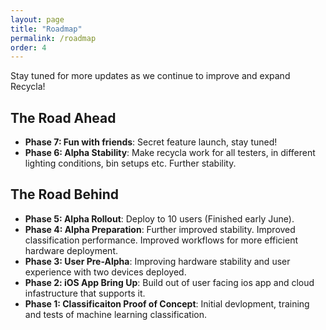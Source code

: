 ```yaml
---
layout: page
title: "Roadmap"
permalink: /roadmap
order: 4
---
```


Stay tuned for more updates as we continue to improve and expand Recycla! 

## The Road Ahead

- **Phase 7: Fun with friends**: Secret feature launch, stay tuned!
- **Phase 6: Alpha Stability**: Make recycla work for all testers, in different lighting conditions, bin setups etc. Further stability.

## The Road Behind

- **Phase 5: Alpha Rollout**: Deploy to 10 users (Finished early June).  
- **Phase 4: Alpha Preparation**: Further improved stability. Improved classification performance. Improved workflows for more efficient hardware deployment.
- **Phase 3: User Pre-Alpha**: Improving hardware stability and user experience with two devices deployed.
- **Phase 2: iOS App Bring Up**: Build out of user facing ios app and cloud infastructure that supports it.
- **Phase 1: Classificaiton Proof of Concept**: Initial devlopment, training and tests of machine learning classification.

